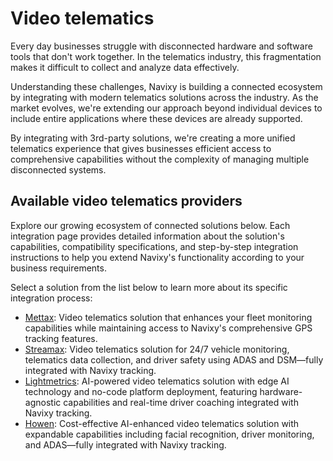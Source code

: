 # Video telematics

Every day businesses struggle with disconnected hardware and software tools that don't work together. In the telematics industry, this fragmentation makes it difficult to collect and analyze data effectively.

Understanding these challenges, Navixy is building a connected ecosystem by integrating with modern telematics solutions across the industry. As the market evolves, we're extending our approach beyond individual devices to include entire applications where these devices are already supported.

By integrating with 3rd-party solutions, we're creating a more unified telematics experience that gives businesses efficient access to comprehensive capabilities without the complexity of managing multiple disconnected systems.

## Available video telematics providers

Explore our growing ecosystem of connected solutions below. Each integration page provides detailed information about the solution's capabilities, compatibility specifications, and step-by-step integration instructions to help you extend Navixy's functionality according to your business requirements.

Select a solution from the list below to learn more about its specific integration process:

* [Mettax](mettax-integration-for-video-telematics.md): Video telematics solution that enhances your fleet monitoring capabilities while maintaining access to Navixy's comprehensive GPS tracking features.
* [Streamax](streamax-integration-for-video-telematics.md): Video telematics solution for 24/7 vehicle monitoring, telematics data collection, and driver safety using ADAS and DSM—fully integrated with Navixy tracking.
* [Lightmetrics](lightmetrics-integration-for-video-telematics.md): AI-powered video telematics solution with edge AI technology and no-code platform deployment, featuring hardware-agnostic capabilities and real-time driver coaching integrated with Navixy tracking.
* [Howen](howen.md): Cost-effective AI-enhanced video telematics solution with expandable capabilities including facial recognition, driver monitoring, and ADAS—fully integrated with Navixy tracking.
